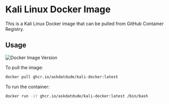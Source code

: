 # Kali Linux Docker Image

This is a Kali Linux Docker image that can be pulled from GitHub Container Registry.

## Usage

![Docker Image Version](https://ghcr.io/askdatdude/kali-docker)


To pull the image:

```bash
docker pull ghcr.io/askdatdude/kali-docker:latest

```
To run the container:

```bash
docker run -it ghcr.io/askdatdude/kali-docker:latest /bin/bash
```

